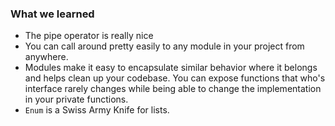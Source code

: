 ### What we learned

- The pipe operator is really nice
- You can call around pretty easily to any module in your project from anywhere.
- Modules make it easy to encapsulate similar behavior where it belongs and helps clean up your codebase. You can expose functions that who's interface rarely changes while being able to change the implementation in your private functions.
- `Enum` is a Swiss Army Knife for lists.
